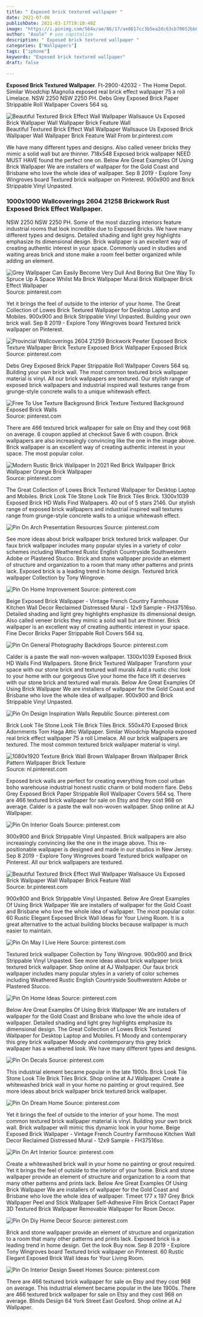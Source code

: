 ```yaml
---
title: " Exposed brick textured wallpaper "
date: 2021-07-08
publishDate: 2021-03-17T19:10:40Z
image: "https://i.pinimg.com/564x/ae/86/17/ae8617cc3b5ea2dc63cb70652bb8c3df.jpg"
author: "Asole" # use capitalize
description: " Exposed brick textured wallpaper "
categories: ["Wallpapers"]
tags: ["iphone"]
keywords: "Exposed brick textured wallpaper"
draft: false

---
```



**Exposed Brick Textured Wallpaper**. Ft-2900-42032 - The Home Depot. Similar Woodchip Magnolia exposed real brick effect wallpaper 75 a roll Limelace. NSW 2250 NSW 2250 PH. Debs Grey Exposed Brick Paper Strippable Roll Wallpaper Covers 564 sq.

![Beautiful Textured Brick Effect Wall Wallpaper Wallsauce Us Exposed Brick Wallpaper Wall Wallpaper Brick Feature Wall](https://i.pinimg.com/originals/18/f3/74/18f37493828ad5bb7b1dfa991beeb656.jpg "Beautiful Textured Brick Effect Wall Wallpaper Wallsauce Us Exposed Brick Wallpaper Wall Wallpaper Brick Feature Wall")
Beautiful Textured Brick Effect Wall Wallpaper Wallsauce Us Exposed Brick Wallpaper Wall Wallpaper Brick Feature Wall From br.pinterest.com


We have many different types and designs. Also called veneer bricks they mimic a solid wall but are thinner. 718x548 Exposed brick wallpaper NEED MUST HAVE found the perfect one on. Below Are Great Examples Of Using Brick Wallpaper We are installers of wallpaper for the Gold Coast and Brisbane who love the whole idea of wallpaper. Sep 8 2019 - Explore Tony Wingroves board Textured brick wallpaper on Pinterest. 900x900 and Brick Strippable Vinyl Unpasted.

### 1000x1000 Wallcoverings 2604 21258 Brickwork Rust Exposed Brick Effect Wallpaper.

NSW 2250 NSW 2250 PH. Some of the most dazzling interiors feature industrial rooms that look incredible due to Exposed Bricks. We have many different types and designs. Detailed shading and light grey highlights emphasize its dimensional design. Brick wallpaper is an excellent way of creating authentic interest in your space. Commonly used in studies and waiting areas brick and stone make a room feel better organized while adding an element.


![Grey Wallpaper Can Easily Become Very Dull And Boring But One Way To Spruce Up A Space Whilst Ma Brick Wallpaper Mural Brick Wallpaper Brick Effect Wallpaper](https://i.pinimg.com/originals/f0/87/8c/f0878cfba6051f8b2d4c8ff4f89b6ba9.jpg "Grey Wallpaper Can Easily Become Very Dull And Boring But One Way To Spruce Up A Space Whilst Ma Brick Wallpaper Mural Brick Wallpaper Brick Effect Wallpaper")
Source: pinterest.com

Yet it brings the feel of outside to the interior of your home. The Great Collection of Lowes Brick Textured Wallpaper for Desktop Laptop and Mobiles. 900x900 and Brick Strippable Vinyl Unpasted. Building your own brick wall. Sep 8 2019 - Explore Tony Wingroves board Textured brick wallpaper on Pinterest.

![Provincial Wallcoverings 2604 21259 Brickwork Pewter Exposed Brick Texture Wallpaper Brick Texture Exposed Brick Wallpaper Exposed Brick](https://i.pinimg.com/originals/ee/de/7e/eede7e42134f57789ff9ed4d7624fa28.jpg "Provincial Wallcoverings 2604 21259 Brickwork Pewter Exposed Brick Texture Wallpaper Brick Texture Exposed Brick Wallpaper Exposed Brick")
Source: pinterest.com

Debs Grey Exposed Brick Paper Strippable Roll Wallpaper Covers 564 sq. Building your own brick wall. The most common textured brick wallpaper material is vinyl. All our brick wallpapers are textured. Our stylish range of exposed brick wallpapers and industrial inspired wall textures range from grunge-style concrete walls to a unique whitewash effect.

![Free To Use Texture Background Brick Texture Textured Background Exposed Brick Walls](https://i.pinimg.com/originals/7a/8c/81/7a8c81594a48f492fe88120e7fbb9d38.jpg "Free To Use Texture Background Brick Texture Textured Background Exposed Brick Walls")
Source: pinterest.com

There are 466 textured brick wallpaper for sale on Etsy and they cost 968 on average. 6 coupon applied at checkout Save 6 with coupon. Brick wallpapers are also increasingly convincing like the one in the image above. Brick wallpaper is an excellent way of creating authentic interest in your space. The most popular color.

![Modern Rustic Brick Wallpaper In 2021 Red Brick Wallpaper Brick Wallpaper Orange Brick Wallpaper](https://i.pinimg.com/originals/aa/d6/82/aad68223d4a32e780cbf5bb8818fb322.jpg "Modern Rustic Brick Wallpaper In 2021 Red Brick Wallpaper Brick Wallpaper Orange Brick Wallpaper")
Source: pinterest.com

The Great Collection of Lowes Brick Textured Wallpaper for Desktop Laptop and Mobiles. Brick Look Tile Stone Look Tile Brick Tiles Brick. 1300x1039 Exposed Brick HD Walls Find Wallpapers. 40 out of 5 stars 2146. Our stylish range of exposed brick wallpapers and industrial inspired wall textures range from grunge-style concrete walls to a unique whitewash effect.

![Pin On Arch Presentation Resources](https://i.pinimg.com/originals/22/e2/0c/22e20c7f9fc91804369ea302f3070a06.jpg "Pin On Arch Presentation Resources")
Source: pinterest.com

See more ideas about brick wallpaper brick textured brick wallpaper. Our faux brick wallpaper includes many popular styles in a variety of color schemes including Weathered Rustic English Countryside Southwestern Adobe or Plastered Stucco. Brick and stone wallpaper provide an element of structure and organization to a room that many other patterns and prints lack. Exposed brick is a leading trend in home design. Textured brick wallpaper Collection by Tony Wingrove.

![Pin On Home Improvement](https://i.pinimg.com/originals/ac/6c/39/ac6c3981cf08b94845325244b203b5f8.jpg "Pin On Home Improvement")
Source: pinterest.com

Beige Exposed Brick Wallpaper - Vintage French Country Farmhouse Kitchen Wall Decor Reclaimed Distressed Mural - 12x9 Sample - FH37516so. Detailed shading and light grey highlights emphasize its dimensional design. Also called veneer bricks they mimic a solid wall but are thinner. Brick wallpaper is an excellent way of creating authentic interest in your space. Fine Decor Bricks Paper Strippable Roll Covers 564 sq.

![Pin On General Photography Backdrops](https://i.pinimg.com/originals/7e/5e/d0/7e5ed0421b795ff1aa7fcbc30f015028.png "Pin On General Photography Backdrops")
Source: pinterest.com

Calder is a paste the wall non-woven wallpaper. 1300x1039 Exposed Brick HD Walls Find Wallpapers. Stone Brick Textured Wallpaper Transform your space with our stone brick and textured wall murals Add a rustic chic look to your home with our gorgeous Give your home the face lift it deserves with our stone brick and textured wall murals. Below Are Great Examples Of Using Brick Wallpaper We are installers of wallpaper for the Gold Coast and Brisbane who love the whole idea of wallpaper. 900x900 and Brick Strippable Vinyl Unpasted.

![Pin On Design Inspiration Walls Republic](https://i.pinimg.com/originals/37/17/a7/3717a701e2f0d203a201d66f763e7d09.jpg "Pin On Design Inspiration Walls Republic")
Source: pinterest.com

Brick Look Tile Stone Look Tile Brick Tiles Brick. 550x470 Exposed Brick Adornments Tom Haga Attic Wallpaper. Similar Woodchip Magnolia exposed real brick effect wallpaper 75 a roll Limelace. All our brick wallpapers are textured. The most common textured brick wallpaper material is vinyl.

![1080x1920 Texture Brick Wall Brown Wallpaper Brown Wallpaper Brick Pattern Wallpaper Brick Texture](https://i.pinimg.com/originals/e2/46/82/e246820b780e118a80ee8466f61e50e0.jpg "1080x1920 Texture Brick Wall Brown Wallpaper Brown Wallpaper Brick Pattern Wallpaper Brick Texture")
Source: nl.pinterest.com

Exposed brick walls are perfect for creating everything from cool urban boho warehouse industrial honest rustic charm or bold modern flare. Debs Grey Exposed Brick Paper Strippable Roll Wallpaper Covers 564 sq. There are 466 textured brick wallpaper for sale on Etsy and they cost 968 on average. Calder is a paste the wall non-woven wallpaper. Shop online at AJ Wallpaper.

![Pin On Interior Goals](https://i.pinimg.com/originals/1c/33/34/1c33344315b68a97bc52a513f2a2fcfd.jpg "Pin On Interior Goals")
Source: pinterest.com

900x900 and Brick Strippable Vinyl Unpasted. Brick wallpapers are also increasingly convincing like the one in the image above. This re-positionable wallpaper is designed and made in our studios in New Jersey. Sep 8 2019 - Explore Tony Wingroves board Textured brick wallpaper on Pinterest. All our brick wallpapers are textured.

![Beautiful Textured Brick Effect Wall Wallpaper Wallsauce Us Exposed Brick Wallpaper Wall Wallpaper Brick Feature Wall](https://i.pinimg.com/originals/18/f3/74/18f37493828ad5bb7b1dfa991beeb656.jpg "Beautiful Textured Brick Effect Wall Wallpaper Wallsauce Us Exposed Brick Wallpaper Wall Wallpaper Brick Feature Wall")
Source: br.pinterest.com

900x900 and Brick Strippable Vinyl Unpasted. Below Are Great Examples Of Using Brick Wallpaper We are installers of wallpaper for the Gold Coast and Brisbane who love the whole idea of wallpaper. The most popular color. 60 Rustic Elegant Exposed Brick Wall Ideas for Your Living Room. It is a great alternative to the actual building blocks because wallpaper is much easier to maintain.

![Pin On May I Live Here](https://i.pinimg.com/originals/b2/74/f7/b274f79f66697b5fde78447e182052c3.jpg "Pin On May I Live Here")
Source: pinterest.com

Textured brick wallpaper Collection by Tony Wingrove. 900x900 and Brick Strippable Vinyl Unpasted. See more ideas about brick wallpaper brick textured brick wallpaper. Shop online at AJ Wallpaper. Our faux brick wallpaper includes many popular styles in a variety of color schemes including Weathered Rustic English Countryside Southwestern Adobe or Plastered Stucco.

![Pin On Home Ideas](https://i.pinimg.com/originals/00/98/04/00980478838cf33a66ed9c469e841d9e.jpg "Pin On Home Ideas")
Source: pinterest.com

Below Are Great Examples Of Using Brick Wallpaper We are installers of wallpaper for the Gold Coast and Brisbane who love the whole idea of wallpaper. Detailed shading and light grey highlights emphasize its dimensional design. The Great Collection of Lowes Brick Textured Wallpaper for Desktop Laptop and Mobiles. Ft Moody and contemporary this grey brick wallpaper Moody and contemporary this grey brick wallpaper has a weathered look. We have many different types and designs.

![Pin On Decals](https://i.pinimg.com/originals/b8/1a/de/b81ade865e330b4f6194c389ab0a97bf.jpg "Pin On Decals")
Source: pinterest.com

This industrial element became popular in the late 1900s. Brick Look Tile Stone Look Tile Brick Tiles Brick. Shop online at AJ Wallpaper. Create a whitewashed brick wall in your home no painting or grout required. See more ideas about brick wallpaper brick textured brick wallpaper.

![Pin On Dream Home](https://i.pinimg.com/originals/8d/a2/a5/8da2a51bb74254a037adf42b472b82ee.jpg "Pin On Dream Home")
Source: pinterest.com

Yet it brings the feel of outside to the interior of your home. The most common textured brick wallpaper material is vinyl. Building your own brick wall. Brick wallpaper will mimic this dynamic look in your home. Beige Exposed Brick Wallpaper - Vintage French Country Farmhouse Kitchen Wall Decor Reclaimed Distressed Mural - 12x9 Sample - FH37516so.

![Pin On Art Interior](https://i.pinimg.com/originals/6d/b4/e8/6db4e8a82bc65b853f61eb72ad516d99.jpg "Pin On Art Interior")
Source: pinterest.com

Create a whitewashed brick wall in your home no painting or grout required. Yet it brings the feel of outside to the interior of your home. Brick and stone wallpaper provide an element of structure and organization to a room that many other patterns and prints lack. Below Are Great Examples Of Using Brick Wallpaper We are installers of wallpaper for the Gold Coast and Brisbane who love the whole idea of wallpaper. Timeet 177 x 197 Grey Brick Wallpaper Peel and Stick Wallpaper Self-Adhesive Film Brick Contact Paper 3D Textured Brick Wallpaper Removable Wallpaper for Room Decor.

![Pin On Diy Home Decor](https://i.pinimg.com/originals/ea/3a/6d/ea3a6d232b834262df36f8c3f65d2312.jpg "Pin On Diy Home Decor")
Source: pinterest.com

Brick and stone wallpaper provide an element of structure and organization to a room that many other patterns and prints lack. Exposed brick is a leading trend in home design. Get the look Buy now. Sep 8 2019 - Explore Tony Wingroves board Textured brick wallpaper on Pinterest. 60 Rustic Elegant Exposed Brick Wall Ideas for Your Living Room.

![Pin On Interior Design Sweet Homes](https://i.pinimg.com/564x/ae/86/17/ae8617cc3b5ea2dc63cb70652bb8c3df.jpg "Pin On Interior Design Sweet Homes")
Source: pinterest.com

There are 466 textured brick wallpaper for sale on Etsy and they cost 968 on average. This industrial element became popular in the late 1900s. There are 466 textured brick wallpaper for sale on Etsy and they cost 968 on average. Blinds Design 64 York Street East Gosford. Shop online at AJ Wallpaper.

